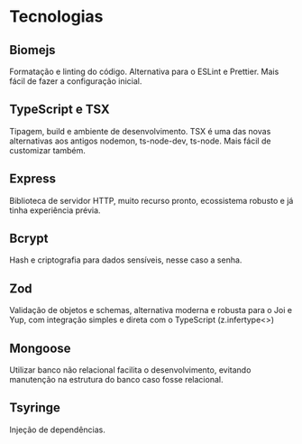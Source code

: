 # Tecnologias

## Biomejs
Formatação e linting do código. Alternativa para o ESLint e Prettier. Mais fácil de fazer a configuração inicial.

## TypeScript e TSX
Tipagem, build e ambiente de desenvolvimento. TSX é uma das novas alternativas aos antigos nodemon, ts-node-dev, ts-node. Mais fácil de customizar também.

## Express
Biblioteca de servidor HTTP, muito recurso pronto, ecossistema robusto e já tinha experiência prévia.

## Bcrypt
Hash e criptografia para dados sensíveis, nesse caso a senha.

## Zod
Validação de objetos e schemas, alternativa moderna e robusta para o Joi e Yup, com integração simples e direta com o TypeScript (z.infertype<>)

## Mongoose
Utilizar banco não relacional facilita o desenvolvimento, evitando manutenção na estrutura do banco caso fosse relacional.

## Tsyringe
Injeção de dependências.